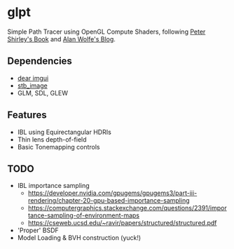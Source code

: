 # glpt
Simple Path Tracer using OpenGL Compute Shaders, following [Peter Shirley's Book](http://www.realtimerendering.com/raytracing) and [Alan Wolfe's Blog](https://blog.demofox.org).
## Dependencies
- [dear imgui](https://github.com/ocornut/imgui)
- [stb_image](https://github.com/nothings/stb)
- GLM, SDL, GLEW
## Features
- IBL using Equirectangular HDRIs
- Thin lens depth-of-field
- Basic Tonemapping controls
## TODO
- IBL importance sampling
  - https://developer.nvidia.com/gpugems/gpugems3/part-iii-rendering/chapter-20-gpu-based-importance-sampling
  - https://computergraphics.stackexchange.com/questions/2391/importance-sampling-of-environment-maps
  - https://cseweb.ucsd.edu/~ravir/papers/structured/structured.pdf
- 'Proper' BSDF
- Model Loading & BVH construction (yuck!)
